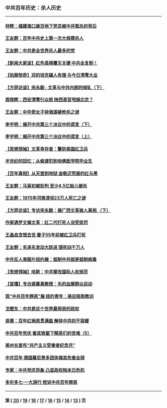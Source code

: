 ### 中共百年历史：杀人历史
---
#### [林辉：福建海口逾百地下党员被中共冤杀的背后](../../pages/nf1176106/n13878946.md?12300430) 
#### [王友群：百年中共史上第一次大规模杀人](../../pages/nf1176106/n13863785.md?12300430) 
#### [王友群：中共是全世界杀人最多的党](../../pages/nf1176106/n13860689.md?12300430) 
#### [【新闻大家谈】红色高棉覆灭关键 中共全复制！](../../pages/nf1176106/n13850222.md?12300430) 
#### [【拍案惊奇】邓的坦克碾人有理 与今日清零大业](../../pages/nf1176106/n13729574.md?12300430) 
#### [【方菲访谈】宋永毅 : 文革与中共内部的倾轧（下）](../../pages/nf1176106/n13486836.md?12300430) 
#### [周晓辉：西安清零引众怒 陕西高官甩锅北京？](../../pages/nf1176106/n13484627.md?12300430) 
#### [王友群：中华奇女子钟海源被枪杀之谜](../../pages/nf1176106/n13430555.md?12300430) 
#### [李宇明：揭开中共第三个决议中的谎言（下）](../../pages/nf1176106/n13389389.md?12300430) 
#### [李宇明：揭开中共第三个决议中的谎言（上）](../../pages/nf1176106/n13388697.md?12300430) 
#### [【思想领袖】文革幸存者：警防美国红卫兵](../../pages/nf1176106/n13339289.md?12300430) 
#### [半世纪的回忆：从偷渡犯到哈佛医学院毕业生](../../pages/nf1176106/n13345328.md?12300430) 
#### [【百年真相】从天堂到地狱 金敬迈荒唐的红与黑](../../pages/nf1176106/n13336995.md?12300430) 
#### [王友群：马寅初被批判 至少4.5亿胎儿被杀](../../pages/nf1176106/n13260313.md?12300430) 
#### [王友群：1975年河南溃坝23万人死亡之谜](../../pages/nf1176106/n13231576.md?12300430) 
#### [【方菲访谈】专访宋永毅：揭广西文革骇人真相 （下）](../../pages/nf1176106/n13209074.md?12300430) 
#### [作家遇罗文揭文革：红二代打死人没受惩罚](../../pages/nf1176106/n13205254.md?12300430) 
#### [王晶垚含恨去世 妻子55年前被红卫兵打死](../../pages/nf1176106/n13203590.md?12300430) 
#### [王友群：毛泽东发动大跃进 饿死四千万人](../../pages/nf1176106/n13177158.md?12300430) 
#### [中共反人类图片纽约展：抵制中共就是抵制病毒](../../pages/nf1176106/n13115371.md?12300430) 
#### [【思想领袖】哈斯：中共窜改国际人权规范](../../pages/nf1176106/n13053647.md?12300430) 
#### [【首播】专访盛慕真教授：毛的血腥群众运动](../../pages/nf1176106/n13091782.md?12300430) 
#### [观“中共百年罪恶”展 纽约青年：美应吸取教训](../../pages/nf1176106/n13085246.md?12300430) 
#### [戈壁东：中共是这个世界最邪恶的政权](../../pages/nf1176106/n13085641.md?12300430) 
#### [易蓉：百年红祸恶贯满盈 解体中共刻不容缓](../../pages/nf1176106/n13084455.md?12300430) 
#### [中共百年党庆 看其铁窗下精英们的苦难（5）](../../pages/nf1176106/n13076766.md?12300430) 
#### [美州长宣布“共产主义受害者纪念月”](../../pages/nf1176106/n13074024.md?12300430) 
#### [中共百年 德国慕尼黑多团体揭其危害全球](../../pages/nf1176106/n13068873.md?12300430) 
#### [专家：中共党庆异象 凸显政权陷末日危机](../../pages/nf1176106/n13067084.md?12300430) 
#### [多伦多七·一大游行 控诉中共百年罪恶](../../pages/nf1176106/n13062043.md?12300430) 

---
#### 第 [ [20](./20.md?12300430) / [19](./19.md?12300430) / [18](./18.md?12300430) / [17](./17.md?12300430) / [16](./16.md?12300430) / [15](./15.md?12300430) / [14](./14.md?12300430) / [13](./13.md?12300430) ] 页
